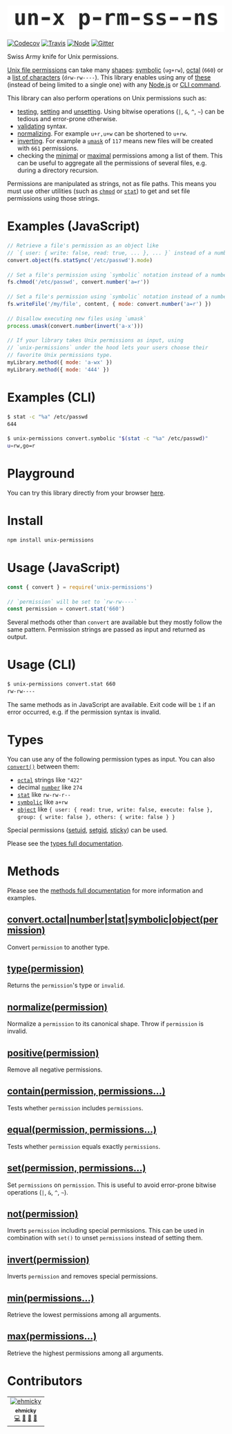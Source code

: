<img src="https://raw.githubusercontent.com/ehmicky/design/master/unix-permissions/unix-permissions.png?sanitize=true" width="550"/>

[![Codecov](https://img.shields.io/codecov/c/github/ehmicky/unix-permissions.svg?label=tested&logo=codecov)](https://codecov.io/gh/ehmicky/unix-permissions) [![Travis](https://img.shields.io/badge/cross-platform-4cc61e.svg?logo=travis)](https://travis-ci.org/ehmicky/unix-permissions) [![Node](https://img.shields.io/node/v/unix-permissions.svg?logo=node.js)](https://www.npmjs.com/package/unix-permissions) [![Gitter](https://img.shields.io/gitter/room/ehmicky/unix-permissions.svg?logo=gitter)](https://gitter.im/ehmicky/unix-permissions)

Swiss Army knife for Unix permissions.

[Unix file permissions](https://en.wikipedia.org/wiki/File_system_permissions)
can take many [shapes](#types): [symbolic](docs/types.md#symbolic) (`ug+rw`),
[octal](docs/types.md#octal) (`660`) or a
[list of characters](docs/types.md#stat) (`drw-rw----`).
This library enables using any of [these](#types) (instead of being
limited to a single one) with any [Node.js](#examples-javascript) or
[CLI command](#examples-cli).

This library can also perform operations on Unix permissions such as:

- [testing](docs/API.md#containpermission-permissions),
  [setting](docs/API.md#setpermission-permissions) and
  [unsetting](docs/API.md#notpermission). Using bitwise operations
  (`|`, `&`, `^`, `~`) can be tedious and error-prone otherwise.
- [validating](docs/API.md#normalizepermission) syntax.
- [normalizing](docs/API.md#normalizepermission). For example `u+r,u+w` can be
  shortened to `u+rw`.
- [inverting](docs/API.md#invertpermission). For example a
  [`umask`](https://linux.die.net/man/2/umask) of `117` means new files will be
  created with `661` permissions.
- checking the [minimal](docs/API.md#minpermissions) or
  [maximal](docs/API.md#maxpermissions) permissions among a list of them.
  This can be useful to aggregate all the permissions of several files,
  e.g. during a directory recursion.

Permissions are manipulated as strings, not as file paths. This means you must
use other utilities (such as
[`chmod`](https://linux.die.net/man/1/chmod) or
[`stat`](https://linux.die.net/man/2/stat)) to get and set file permissions
using those strings.

# Examples (JavaScript)

<!-- eslint-disable handle-callback-err, node/prefer-global/process, no-sync -->

```js
// Retrieve a file's permission as an object like
// `{ user: { write: false, read: true, ... }, ... }` instead of a number
convert.object(fs.statSync('/etc/passwd').mode)

// Set a file's permission using `symbolic` notation instead of a number
fs.chmod('/etc/passwd', convert.number('a=r'))

// Set a file's permission using `symbolic` notation instead of a number
fs.writeFile('/my/file', content, { mode: convert.number('a=r') })

// Disallow executing new files using `umask`
process.umask(convert.number(invert('a-x')))

// If your library takes Unix permissions as input, using
// `unix-permissions` under the hood lets your users choose their
// favorite Unix permissions type.
myLibrary.method({ mode: 'a-wx' })
myLibrary.method({ mode: '444' })
```

# Examples (CLI)

```bash
$ stat -c "%a" /etc/passwd
644

$ unix-permissions convert.symbolic "$(stat -c "%a" /etc/passwd)"
u=rw,go=r
```

# Playground

You can try this library directly from your browser
[here](https://repl.it/@ehmicky/unix-permissions).

# Install

```bash
npm install unix-permissions
```

# Usage (JavaScript)

```js
const { convert } = require('unix-permissions')

// `permission` will be set to `rw-rw----`
const permission = convert.stat('660')
```

Several methods other than `convert` are available but they mostly follow the
same pattern.
Permission strings are passed as input and returned as output.

# Usage (CLI)

```bash
$ unix-permissions convert.stat 660
rw-rw----
```

The same methods as in JavaScript are available. Exit code will be `1` if an
error occurred, e.g. if the permission syntax is invalid.

# Types

You can use any of the following permission types as input. You can also
[`convert()`](docs/API.md#convertoctalnumberstatsymbolicobjectpermission)
between them:

- [`octal`](docs/types.md#octal) strings like `"422"`
- decimal [`number`](docs/types.md#number) like `274`
- [`stat`](docs/types.md#stat) like `rw-rw-r--`
- [`symbolic`](docs/types.md#symbolic) like `a+rw`
- [`object`](docs/types.md#object) like `{ user: { read: true, write: false, execute: false }, group: { write: false }, others: { write: false } }`

Special permissions ([setuid](https://en.wikipedia.org/wiki/Setuid),
[setgid](https://en.wikipedia.org/wiki/Setuid),
[sticky](https://en.wikipedia.org/wiki/Sticky_bit)) can be used.

Please see the [types full documentation](docs/types.md).

# Methods

Please see the [methods full documentation](docs/API.md) for more information
and examples.

## [convert.octal|number|stat|symbolic|object(permission)](docs/API.md#convertoctalnumberstatsymbolicobjectpermission)

Convert `permission` to another type.

## [type(permission)](docs/API.md#typepermission)

Returns the `permission`'s type or `invalid`.

## [normalize(permission)](docs/API.md#normalizepermission)

Normalize a `permission` to its canonical shape. Throw if `permission` is
invalid.

## [positive(permission)](docs/API.md#positivepermission)

Remove all negative permissions.

## [contain(permission, permissions...)](docs/API.md#containpermission-permissions)

Tests whether `permission` includes `permissions`.

## [equal(permission, permissions...)](docs/API.md#equalpermission-permissions)

Tests whether `permission` equals exactly `permissions`.

## [set(permission, permissions...)](docs/API.md#setpermission-permissions)

Set `permissions` on `permission`. This is useful to avoid error-prone bitwise
operations (`|`, `&`, `^`, `~`).

## [not(permission)](docs/API.md#notpermission)

Inverts `permission` including special permissions. This can be used in
combination with `set()` to unset `permissions` instead of setting them.

## [invert(permission)](docs/API.md#invertpermission)

Inverts `permission` and removes special permissions.

## [min(permissions...)](docs/API.md#minpermissions)

Retrieve the lowest permissions among all arguments.

## [max(permissions...)](docs/API.md#maxpermissions)

Retrieve the highest permissions among all arguments.

# Contributors

<!-- ALL-CONTRIBUTORS-LIST:START -->
<!-- prettier-ignore -->
<table><tr><td align="center"><a href="https://twitter.com/ehmicky"><img src="https://avatars2.githubusercontent.com/u/8136211?v=4" width="100px;" alt="ehmicky"/><br /><sub><b>ehmicky</b></sub></a><br /><a href="https://github.com/ehmicky/unix-permissions/commits?author=ehmicky" title="Code">💻</a> <a href="#design-ehmicky" title="Design">🎨</a> <a href="#ideas-ehmicky" title="Ideas, Planning, & Feedback">🤔</a> <a href="https://github.com/ehmicky/unix-permissions/commits?author=ehmicky" title="Documentation">📖</a></td></tr></table>

<!-- ALL-CONTRIBUTORS-LIST:END -->
